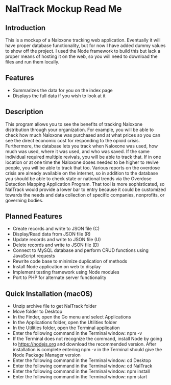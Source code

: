 NalTrack Mockup Read Me
===============

## Introduction

This is a mockup of a Naloxone tracking web application. Eventually it will have proper database functionality, but for now I have added dummy values to show off the project. I used the Node framework to build this but lack a proper means of hosting it on the web, so you will need to download the files and run them locally.

## Features

  * Summarizes the data for you on the index page
  * Displays the full data if you wish to look at it

## Description

This program allows you to see the benefits of tracking Naloxone distribution through your organization. For example, you will be able to check how much Naloxone was purchased and at what prices so you can see the direct economic cost for responding to the opioid crisis. Furthermore, the database lets you track when Naloxone was used, how much was used, where it was used, and who was saved. If the same individual required multiple revivals, you will be able to track that. If in one location or at one time the Naloxone doses needed to be higher to revive people, you will be able to track that too. Various reports on the overdose crisis are already available on the internet, so in addition to the database you should be able to check state or national trends via the Overdose Detection Mapping Application Program. That tool is more sophisticated, so NalTrack would provide a lower bar to entry because it could be customized towards the needs and data collection of specific companies, nonprofits, or governing bodies.

## Planned Features

  * Create records and write to JSON file (C)
  * Display/Read data from JSON file (R)
  * Update records and write to JSON file (U)
  * Delete records and write to JSON file (D)
  * Connect to MySQL database and perform CRUD functions using JavaScript requests
  * Rewrite code base to minimize duplication of methods
  * Install Node application on web to display
  * Implement testing framework using Node modules
  * Port to PHP for alternate server functionality

## Quick Installation (macOS)

  * Unzip archive file to get NalTrack folder
  * Move folder to Desktop
  * In the Finder, open the Go menu and select Applications
  * In the Applications folder, open the Utilities folder
  * In the Utilities folder, open the Terminal application
  * Enter the following command in the Terminal window: npm -v
  * If the Terminal does not recognize the command, install Node by going to https://nodejs.org and download the recommended version. After installation is complete entering npm -v in the Terminal should give the Node Package Manager version
  * Enter the following command in the Terminal window: cd Desktop
  * Enter the following command in the Terminal window: cd NalTrack
  * Enter the following command in the Terminal window: npm install
  * Enter the following command in the Terminal window: npm start